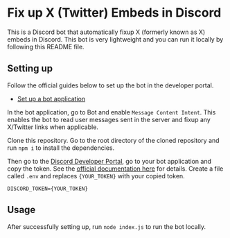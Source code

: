 # Fix up X (Twitter) Embeds in Discord

This is a Discord bot that automatically fixup X (formerly known as X) embeds in Discord.
This bot is very lightweight and you can run it locally by following this README file.

## Setting up

Follow the official guides below to set up the bot in the developer portal.

- [Set up a bot application](https://discordjs.guide/preparations/setting-up-a-bot-application.html)

In the bot application, go to Bot and enable `Message Content Intent`.
This enables the bot to read user messages sent in the server and fixup any X/Twitter links when applicable.

Clone this repository. Go to the root directory of the cloned repository and run `npm i` to install the dependencies.

Then go to the [Discord Developer Portal](https://discord.com/developers/applications), go to your bot application and copy the token.
See the [official documentation here](https://discordjs.guide/creating-your-bot/main-file.html#using-config-json) for details.
Create a file called `.env` and replaces `{YOUR_TOKEN}` with your copied token.

```
DISCORD_TOKEN={YOUR_TOKEN}
```

## Usage

After successfully setting up, run `node index.js` to run the bot locally.
